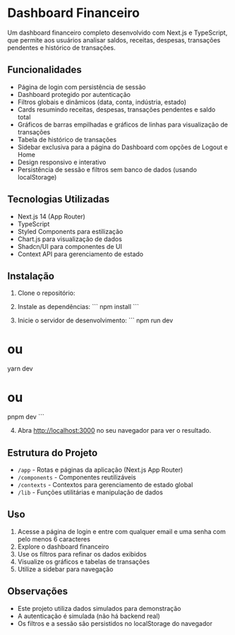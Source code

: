# Dashboard Financeiro

Um dashboard financeiro completo desenvolvido com Next.js e TypeScript, que permite aos usuários analisar saldos, receitas, despesas, transações pendentes e histórico de transações.

## Funcionalidades

- Página de login com persistência de sessão
- Dashboard protegido por autenticação
- Filtros globais e dinâmicos (data, conta, indústria, estado)
- Cards resumindo receitas, despesas, transações pendentes e saldo total
- Gráficos de barras empilhadas e gráficos de linhas para visualização de transações
- Tabela de histórico de transações
- Sidebar exclusiva para a página do Dashboard com opções de Logout e Home
- Design responsivo e interativo
- Persistência de sessão e filtros sem banco de dados (usando localStorage)

## Tecnologias Utilizadas

- Next.js 14 (App Router)
- TypeScript
- Styled Components para estilização
- Chart.js para visualização de dados
- Shadcn/UI para componentes de UI
- Context API para gerenciamento de estado

## Instalação

1. Clone o repositório:

2. Instale as dependências:
   \`\`\`
   npm install
   \`\`\`

3. Inicie o servidor de desenvolvimento:
   \`\`\`
   npm run dev

# ou

yarn dev

# ou

pnpm dev
\`\`\`

4. Abra [http://localhost:3000](http://localhost:3000) no seu navegador para ver o resultado.

## Estrutura do Projeto

- `/app` - Rotas e páginas da aplicação (Next.js App Router)
- `/components` - Componentes reutilizáveis
- `/contexts` - Contextos para gerenciamento de estado global
- `/lib` - Funções utilitárias e manipulação de dados

## Uso

1. Acesse a página de login e entre com qualquer email e uma senha com pelo menos 6 caracteres
2. Explore o dashboard financeiro
3. Use os filtros para refinar os dados exibidos
4. Visualize os gráficos e tabelas de transações
5. Utilize a sidebar para navegação

## Observações

- Este projeto utiliza dados simulados para demonstração
- A autenticação é simulada (não há backend real)
- Os filtros e a sessão são persistidos no localStorage do navegador
